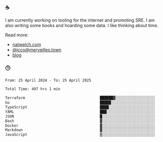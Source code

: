 ### ☕

I am currently working on tooling for the internet and promoting SRE. I am also writing some books and hoarding some data. I like thinking about time. 

Read more:

 - [natwelch.com](https://natwelch.com)
 - [@icco@merveilles.town](https://merveilles.town/@icco)
 - [blog](https://writing.natwelch.com)

### 🕒

<!--START_SECTION:waka-->

```txt
From: 25 April 2024 - To: 25 April 2025

Total Time: 497 hrs 1 min

Terraform                                  ██████▓░░░░░░░░░░░░░░░░░░   26.27 %
Go                                         █████░░░░░░░░░░░░░░░░░░░░   20.59 %
TypeScript                                 ████░░░░░░░░░░░░░░░░░░░░░   16.40 %
YAML                                       ███░░░░░░░░░░░░░░░░░░░░░░   11.97 %
JSON                                       █░░░░░░░░░░░░░░░░░░░░░░░░   04.28 %
Bash                                       ▓░░░░░░░░░░░░░░░░░░░░░░░░   03.10 %
Docker                                     ▓░░░░░░░░░░░░░░░░░░░░░░░░   02.83 %
Markdown                                   ▓░░░░░░░░░░░░░░░░░░░░░░░░   02.37 %
JavaScript                                 ▒░░░░░░░░░░░░░░░░░░░░░░░░   01.82 %
```

<!--END_SECTION:waka-->
